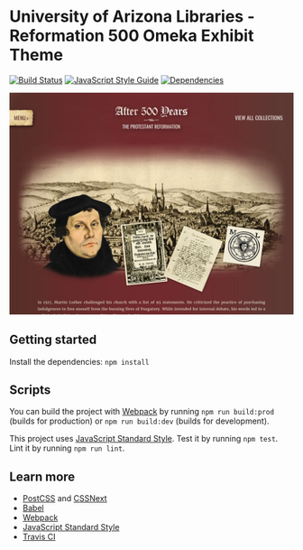# University of Arizona Libraries - Reformation 500 Omeka Exhibit Theme

[![Build Status](https://travis-ci.org/ualibraries/500.svg?branch=master)](https://travis-ci.org/ualibraries/500)
[![JavaScript Style Guide](https://img.shields.io/badge/code_style-standard-brightgreen.svg)](https://standardjs.com)
[![Dependencies](https://david-dm.org/ualibraries/500.svg)](https://david-dm.org/ualibraries/500)

![Screenshot](screenshot.png)

## Getting started

Install the dependencies: `npm install`

## Scripts

You can build the project with [Webpack](https://webpack.github.io/) by running
`npm run build:prod` (builds for production) or `npm run build:dev` (builds for development).

This project uses [JavaScript Standard Style](https://standardjs.com/).
Test it by running `npm test`. Lint it by running `npm run lint`.

## Learn more

* [PostCSS](http://postcss.org/) and [CSSNext](http://cssnext.io/)
* [Babel](https://babeljs.io/)
* [Webpack](https://webpack.js.org/)
* [JavaScript Standard Style](https://standardjs.com/)
* [Travis CI](https://travis-ci.org/)
